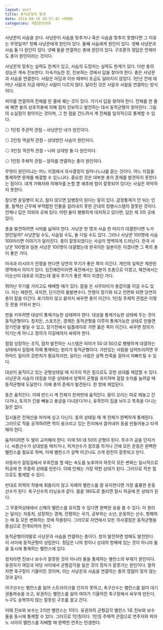 ```yaml
---
layout: post
title: 동적균형의 발견
date: 2014-08-10 20:57:42 +0900
categories: 깨달음의대화
---
```

사냥꾼이 사슴을 쏜다. 사냥꾼이 사슴을 맞추거나 혹은 사슴을 맞추지 못했다면 그 이유는 무엇일까? 첫째 사냥꾼에게 원인이 있다. 둘째 사슴에게 원인이 있다. 셋째 사냥꾼과 사슴 둘 다 원인이 있다. 넷째 둘을 연결하는 총에 원인이 있다. 구조론의 정답은 언제라도 총이 원인이라는 것이다.

  


사냥꾼의 맞추는 실력도 한계가 있고, 사슴의 도망치는 실력도 한계가 있다. 다만 총의 성능은 계속 진보한다. 지속가능한 것, 진보하는 것에서 답을 찾아야 한다. 총은 사냥꾼과 사슴을 연결한다. 사람은 아담과 이브 때부터 조금도 달라지지 않았다. 1만년 전에 태어난 사람과 지금 태어난 사람이 다르지 않다. 달라진 것은 사람과 사람을 연결하는 방식이다. 

  


피아를 연결하여 전체를 한 줄에 꿰는 것이 있다. 거기서 답을 찾아야 한다. 전체를 한 줄에 꿰면 둘의 상호작용에 의해 점차 진보하고 발전하는 데서 동적균형이 찾아진다. 그림의 소실점이 찾아지는 것이며, 그 한 점을 건드려서 계 전체를 일의적으로 통제할 수 있다. 

  


◎ 1인칭 주관적 관점 – 사냥꾼인 내가 원인이다.   
      
◎ 2인칭 역설적 관점 – 상대방인 사슴이 원인이다.   
      
◎ 3인칭 객관적 관점 – 나와 상대방 둘 다 원인이다.   
      
◎ 1인칭 주체적 관점 – 양자를 연결하는 총이 원인이다. 

  


무엇이 원인이냐는 어느 지점에서 의사결정이 일어나느냐를 묻는 것이다. 어느 지점을 통제하면 문제를 해결할 수 있느냐다. 중요한 것은 대부분 총의 존재를 발견하지 못한다는 점이다. 대개 가해자와 피해자를 논할 뿐 애초에 법이 잘못되어 있다는 사실은 파악하지 못한다. 

  


참으면 윤일병이 되고, 참지 않으면 임병장이 된다는 말이 있다. 감정통제가 안 되는 인물, 철책선 근무에 부적합한 인물을 걸러내지 못한 군대의 징병시스템이 잘못된 것이다. 언제나 답은 의외의 곳에 있다. 어떤 둘이 팽팽하게 대치하고 있다면, 답은 제 3의 곳에 있다. 

  


총을 발견하려면 시야를 넓혀야 한다. 사냥꾼 한 명과 사슴 한 마리가 대결한다면 누가 원인일까? 사냥꾼일 수도, 사슴일 수도, 둘 다일 수도 있다. 그러나 사냥꾼 100명에 사슴 100마리면 이야기가 달라진다. 총이 잘못되었다는 사실이 명백하게 드러난다. 한국 사냥꾼 100명과 일본 사냥꾼 100명이 대결했는데 한국이든 일본이든 이겼다면 그 쪽의 총이 좋은 거다. 

  


미국과 러시아가 전쟁을 한다면 당연히 무기가 좋은 쪽이 이긴다. 개인의 실력은 제한된 영역에서 의미가 있다. 임진왜란이라면 육전에서는 일본이 조총으로 이겼고, 해전에서는 이순신이 대포로 이겼는데 결국 무기가 좋은 쪽이 이겼던 거다. 

  


뛰어난 무기를 가지고도 패배할 때가 있다. 칼을 든 사무라이가 총잡이를 이길 수도 있다. 이는 제한전, 국지전, 단기전의 돌발변수다. 전쟁이 장기화 되고 전면화 되면 당연히 총이 칼을 이긴다. 포기하지 않고 끝까지 싸우면 총이 이긴다. 1인칭 주체적 관점은 이렇듯 판을 키워서 본다. 

  


판을 키우려면 대상이 통제가능한 상태여야 한다. 대상을 통제가능한 상태에 두는 것이 동적균형이다. 정치든, 스포츠든, 경제든 동적균형을 이루어 통제가능한 상태로 만들면 장기전을 벌일 수 있고, 장기전에서 팀플레이로 가면 옳은 쪽이 이긴다. 싸우면 정의가 이기는게 아니고 정의가 이길때까지 싸워야 한다. 

  


점점 성장하는 조직, 점차 발전하는 시스템은 피아가 50 대 50으로 팽팽하게 대결하는 상태에서 일점에 의해 통제되는 원리가 동적균형이다. 가만있는 사람을 넘어뜨리려면 무하마드 알리의 강펀치가 필요하지만, 달리는 사람은 살짝 딴죽을 걸어서 자빠뜨릴 수 있다. 

  


대상이 움직이고 있는 균형상태일 때 지극히 작은 힘으로도 강한 상대를 제압할 수 있다. 사냥꾼과 사슴이 대칭을 이룬 상태에서 양쪽이 균형을 유지하며 점점 숫자를 늘려갈 때 동적균형에 도달한다. 이때 총의 존재가 발견된다. 한 방에 제압된다. 

  


동은 움직인다. 이때 반드시 계 전체가 한꺼번에 움직인다. 말이 꼬리는 따로 떼놓고 간다거나, 토끼가 간을 빼놓고 용궁을 다녀온다거나, 유목민이 집을 놔두고 목축을 다니는 일은 없다. 

  


집시들은 전재산을 마차에 싣고 다닌다. 동의 상태일 때 계 전체가 완벽하게 통제된다. 그러므로 적을 공격하려면 적이 웅크리고 있는 진지에서 끌어내어 동을 만들어놓고 타격해야 한다. 

  


움직이려면 두 발이 교차해야 한다. 이때 50 대 50의 균형이 된다. 투수가 공을 던지거나, 씨름선수가 상대방을 메치거나, 피겨선수가 점프를 하거나 간에 모든 운동은 완벽한 밸런스를 필요로 하며, 이때 밸런스가 살짝 어긋나도 크게 완전히 잘못되고 만다. 

  


자동차가 갈림길에서 우회전을 할 때는 속도를 늦추어야 하듯이 모든 변화는 일시적으로 허공에 뜬 무중력 상태를 만든다. 이때 인체는 가장 약한 상태가 된다. 그러므로 작은 힘으로도 통제할 수 있다. 

  


반대로 외력의 작용에 휘둘리지 않고 자체의 밸런스를 잘 유지한다면 가장 훌륭한 운동선수가 된다. 축구선수의 터닝슛과 같다. 몸을 180도로 돌리면 잠시 허공에 뜬 상태가 된다. 

  


그 무중력상태에서 신체의 밸런스를 유지할 수 있다면 완벽한 슛을 쏠 수 있다. 이 원리는 달리는 자동차, 성장하는 경제, 전쟁하는 국가, 공부하는 소년, 운동하는 선수, 항해하는 배 등 모든 변화하는 것에 적용된다. 그러므로 자연에서 모든 의사결정은 동적균형을 중심으로 전개되어야 한다. 

  


동적균형이야말로 사냥꾼과 사슴을 연결하는 총이다. 창이 발전하면 방패도 발전한다. 이 사이에 동적균형이 성립한다. 정답은 나의 창이나 상대의 방패에 있는 것이 아니라 둘을 동시에 통제하는 밸런스에 있다. 

  


정치라면 진보나 보수가 잘못된 것이 아니라 둘을 통제하는 밸런스의 부재가 원인이다. 유권자가 여당과 야당 사이에서 균형감각을 잃은 것이 정치가 잘못가는 원인이다. 말하자면 축구장이 기울어진 것이며, 이는 사냥꾼과 사슴을 연결하는 총의 영점이 맞지 않는 것과 같다. 

  


야구선수는 밸런스를 잃어 스트라이크를 던지지 못하고, 축구선수는 밸런스를 잃어 대기권돌파슛을 쏘고, 유권자는 밸런스를 잃어 여야가 기울어진 축구장에서 싸우게 만든다. 누구도 승복하지 않는 잘못된 구조를 끌고 간다. 

  


이때 진보와 보수는 2지만 밸런스는 1이다. 유권자의 균형감각 밸런스 1로 진보와 보수 둘을 동시에 통제할 수 있다. 그러므로 1인칭이다. 1인칭 주체적 관점으로 연주자와 피아노 사이의 밸런스를 지배할 때 완벽한 연주는 탄생한다.